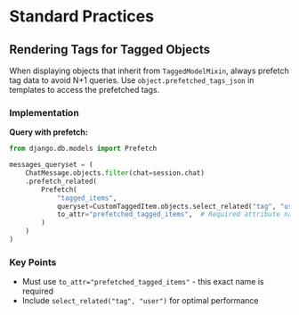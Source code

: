 # Standard Practices

## Rendering Tags for Tagged Objects

When displaying objects that inherit from `TaggedModelMixin`, always prefetch tag data to avoid N+1 queries. Use `object.prefetched_tags_json` in templates to access the prefetched tags.

### Implementation

**Query with prefetch:**
```python
from django.db.models import Prefetch

messages_queryset = (
    ChatMessage.objects.filter(chat=session.chat)
    .prefetch_related(
        Prefetch(
            "tagged_items",
            queryset=CustomTaggedItem.objects.select_related("tag", "user"),
            to_attr="prefetched_tagged_items",  # Required attribute name
        )
    )
)
```

### Key Points
- Must use `to_attr="prefetched_tagged_items"` - this exact name is required
- Include `select_related("tag", "user")` for optimal performance

